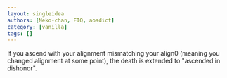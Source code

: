 ```yaml
---
layout: singleidea
authors: [Neko-chan, FIQ, aosdict]
category: [vanilla]
tags: []
---
```

If you ascend with your alignment mismatching your align0 (meaning you changed alignment at some point), the death is extended to "ascended in dishonor".
